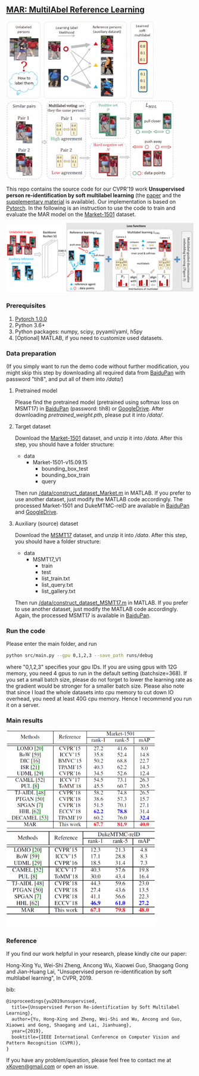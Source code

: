 ## [MAR: MultilAbel Reference Learning](https://kovenyu.com/papers/2019_CVPR_MAR.pdf)

<img src="img/intro.png" width="400"/>  <img src="img/fig3.png" width="450"/>

This repo contains the source code for our CVPR'19 work
**Unsupervised person re-identification by soft multilabel learning** 
(the [paper](https://kovenyu.com/papers/2019_CVPR_MAR.pdf) 
and the [supplementary material](https://kovenyu.com/papers/2019_CVPR_MAR_supp.pdf)
is available).
Our implementation is based on [Pytorch](https://pytorch.org/).
In the following is an instruction to use the code
to train and evaluate the MAR model on the [Market-1501](
http://www.liangzheng.org/Project/project_reid.html) dataset.

![](img/framework.png)


### Prerequisites
1. [Pytorch 1.0.0](https://pytorch.org/)
2. Python 3.6+
3. Python packages: numpy, scipy, pyyaml/yaml, h5py
4. [Optional] MATLAB, if you need to customize used datasets.

### Data preparation
(If you simply want to run the demo code without further modification,
you might skip this step by downloading all required data from
[BaiduPan](https://pan.baidu.com/s/1O0s_dJcbkku6T0MwlLQecw) with
password "tih8",
and put all of them into */data/*)

1. Pretrained model

    Please find the pretrained model (pretrained using softmax loss on MSMT17) in
[BaiduPan](https://pan.baidu.com/s/1O0s_dJcbkku6T0MwlLQecw) (password: tih8) or [GoogleDrive](https://drive.google.com/file/d/1kkktMdezg6oyUuhrXRKuQb6lFqPROj8-/view?usp=sharing).
After downloading *pretrained_weight.pth*, please put it into */data/*.

2. Target dataset

    Download the [Market-1501](
http://www.liangzheng.org/Project/project_reid.html) dataset,
and unzip it into */data*. After this step, you should have
a folder structure:
    - data
        - Market-1501-v15.09.15
            - bounding_box_test
            - bounding_box_train
            - query

    Then run [/data/construct_dataset_Market.m](/data/construct_dataset_Market.m)
    in MATLAB. If you prefer to use another dataset, just modify the MATLAB code accordingly.
The processed Market-1501 and DukeMTMC-reID are available in [BaiduPan](https://pan.baidu.com/s/1O0s_dJcbkku6T0MwlLQecw)
and [GoogleDrive](https://drive.google.com/open?id=1VnJF6Hsj7oV4Bb5nnP7SoJKh2ID8xhD6).

3. Auxiliary (source) dataset

    Download the [MSMT17](http://www.pkuvmc.com/publications/msmt17.html) 
dataset, and unzip it into */data*. After this step, you should have a folder structure:
    - data
        - MSMT17_V1
            - train
            - test
            - list_train.txt
            - list_query.txt
            - list_gallery.txt

    Then run [/data/construct_dataset_MSMT17.m](/data/construct_dataset_MSMT17.m) in MATLAB.
If you prefer to use another dataset, just modify the MATLAB code accordingly.
Again, the processed MSMT17 is available in
[BaiduPan](https://pan.baidu.com/s/1O0s_dJcbkku6T0MwlLQecw).
     

### Run the code

Please enter the main folder, and run
```bash
python src/main.py --gpu 0,1,2,3 --save_path runs/debug
```
where "0,1,2,3" specifies your gpu IDs.
If you are using gpus with 12G memory, you need 4 gpus to run 
in the default setting (batchsize=368).
If you set a small batch size, please do not forget to lower the learning rate as the gradient
would be stronger for a smaller batch size.
Please also note that since I load the whole datasets into cpu memory
to cut down IO overhead,
you need at least 40G cpu memory. Hence I recommend you run it on a server.

### Main results
<img src="img/sota_market.png" width="400"/>
<img src="img/sota_duke.png" width="400"/>

### Reference

If you find our work helpful in your research,
please kindly cite our paper:

Hong-Xing Yu, Wei-Shi Zheng, Ancong Wu, Xiaowei Guo, Shaogang Gong
and Jian-Huang Lai, "Unsupervised person re-identification by soft multilabel learning",
In CVPR, 2019.

bib:
```
@inproceedings{yu2019unsupervised,
  title={Unsupervised Person Re-identification by Soft Multilabel Learning},
  author={Yu, Hong-Xing and Zheng, Wei-Shi and Wu, Ancong and Guo, Xiaowei and Gong, Shaogang and Lai, Jianhuang},
  year={2019},
  booktitle={IEEE International Conference on Computer Vision and Pattern Recognition (CVPR)},
}
```

If you have any problem/question, please feel free to contact me at xKoven@gmail.com
or open an issue.
